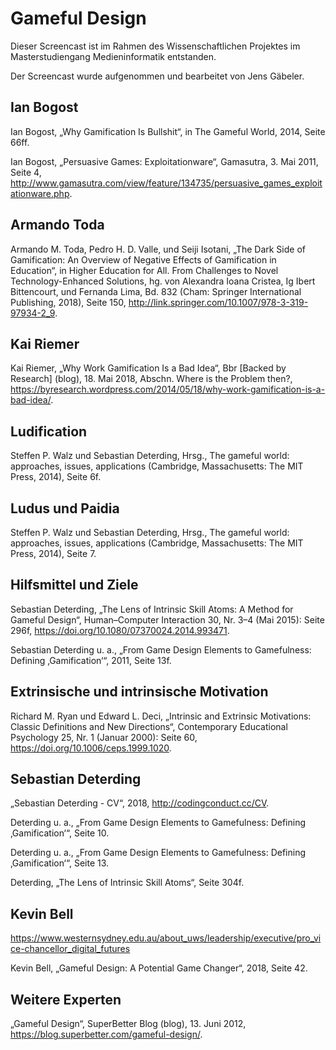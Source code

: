 Gameful Design
==============

Dieser Screencast ist im Rahmen des Wissenschaftlichen Projektes im Masterstudiengang Medieninformatik entstanden.

Der Screencast wurde aufgenommen und bearbeitet von Jens Gäbeler.

## Ian Bogost
Ian Bogost, „Why Gamification Is Bullshit“, in The Gameful World, 2014, Seite 66ff.

Ian Bogost, „Persuasive Games: Exploitationware“, Gamasutra, 3. Mai 2011, Seite 4, http://www.gamasutra.com/view/feature/134735/persuasive_games_exploitationware.php.

## Armando Toda
Armando M. Toda, Pedro H. D. Valle, und Seiji Isotani, „The Dark Side of Gamification: An Overview of Negative Effects of Gamification in Education“, in Higher Education for All. From Challenges to Novel Technology-Enhanced Solutions, hg. von Alexandra Ioana Cristea, Ig Ibert Bittencourt, und Fernanda Lima, Bd. 832 (Cham: Springer International Publishing, 2018), Seite 150, http://link.springer.com/10.1007/978-3-319-97934-2_9.

## Kai Riemer
Kai Riemer, „Why Work Gamification Is a Bad Idea“, Bbr [Backed by Research] (blog), 18. Mai 2018, Abschn. Where is the Problem then?, https://byresearch.wordpress.com/2014/05/18/why-work-gamification-is-a-bad-idea/.

## Ludification
Steffen P. Walz und Sebastian Deterding, Hrsg., The gameful world: approaches, issues, applications (Cambridge, Massachusetts: The MIT Press, 2014), Seite 6f.

## Ludus und Paidia
Steffen P. Walz und Sebastian Deterding, Hrsg., The gameful world: approaches, issues, applications (Cambridge, Massachusetts: The MIT Press, 2014), Seite 7.

## Hilfsmittel und Ziele
Sebastian Deterding, „The Lens of Intrinsic Skill Atoms: A Method for Gameful Design“, Human–Computer Interaction 30, Nr. 3–4 (Mai 2015): Seite 296f, https://doi.org/10.1080/07370024.2014.993471.

Sebastian Deterding u. a., „From Game Design Elements to Gamefulness: Defining ‚Gamification‘“, 2011, Seite 13f.

## Extrinsische und intrinsische Motivation
Richard M. Ryan und Edward L. Deci, „Intrinsic and Extrinsic Motivations: Classic Definitions and New Directions“, Contemporary Educational Psychology 25, Nr. 1 (Januar 2000): Seite 60, https://doi.org/10.1006/ceps.1999.1020.

## Sebastian Deterding
„Sebastian Deterding - CV“, 2018, http://codingconduct.cc/CV.

Deterding u. a., „From Game Design Elements to Gamefulness: Defining ‚Gamification‘“, Seite 10.

Deterding u. a., „From Game Design Elements to Gamefulness: Defining ‚Gamification‘“, Seite 13.

Deterding, „The Lens of Intrinsic Skill Atoms“, Seite 304f.

## Kevin Bell
https://www.westernsydney.edu.au/about_uws/leadership/executive/pro_vice-chancellor_digital_futures

Kevin Bell, „Gameful Design: A Potential Game Changer“, 2018, Seite 42.

## Weitere Experten
„Gameful Design“, SuperBetter Blog (blog), 13. Juni 2012, https://blog.superbetter.com/gameful-design/.
